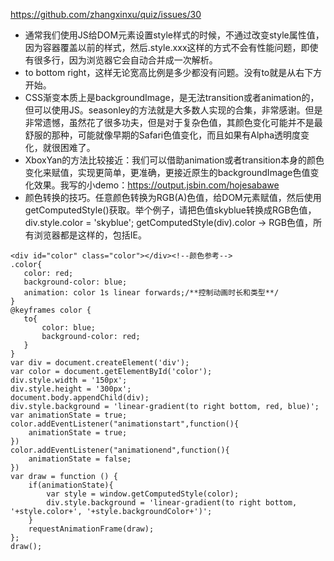 https://github.com/zhangxinxu/quiz/issues/30

- 通常我们使用JS给DOM元素设置style样式的时候，不通过改变style属性值，因为容器覆盖以前的样式，然后.style.xxx这样的方式不会有性能问题，即使有很多行，因为浏览器它会自动合并成一次解析。
- to bottom right，这样无论宽高比例是多少都没有问题。没有to就是从右下方开始。
- CSS渐变本质上是backgroundImage，是无法transition或者animation的，但可以使用JS。seasonley的方法就是大多数人实现的合集，非常感谢。但是非常遗憾，虽然花了很多功夫，但是对于复杂色值，其颜色变化可能并不是最舒服的那种，可能就像早期的Safari色值变化，而且如果有Alpha透明度变化，就很困难了。
- XboxYan的方法比较接近：我们可以借助animation或者transition本身的颜色变化来赋值，实现更简单，更准确，更接近原生的backgroundImage色值变化效果。我写的小demo：https://output.jsbin.com/hojesabawe
- 颜色转换的技巧。任意颜色转换为RGB(A)色值，给DOM元素赋值，然后使用getComputedStyle()获取。举个例子，请把色值skyblue转换成RGB色值，div.style.color = 'skyblue'; getComputedStyle(div).color -> RGB色值，所有浏览器都是这样的，包括IE。


```
<div id="color" class="color"></div><!--颜色参考-->
.color{
   color: red;
   background-color: blue;
   animation: color 1s linear forwards;/**控制动画时长和类型**/
}
@keyframes color {
   to{
       color: blue;
       background-color: red;
   }
}
var div = document.createElement('div');
var color = document.getElementById('color');
div.style.width = '150px';
div.style.height = '300px';
document.body.appendChild(div);
div.style.background = 'linear-gradient(to right bottom, red, blue)';
var animationState = true;
color.addEventListener("animationstart",function(){
    animationState = true;
})
color.addEventListener("animationend",function(){
    animationState = false;
})
var draw = function () {
    if(animationState){
        var style = window.getComputedStyle(color);
        div.style.background = 'linear-gradient(to right bottom, '+style.color+', '+style.backgroundColor+')';
    }
    requestAnimationFrame(draw);
};
draw();
```